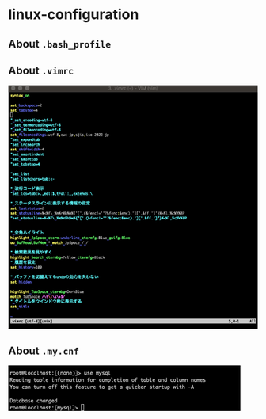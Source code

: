 # linux-configuration

## About `.bash_profile`

## About `.vimrc`

![Example](README/example_vimrc.png)

## About `.my.cnf`

![Example](README/example_my_cnf.png)

